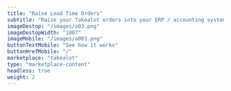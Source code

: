```yaml
---
title: "Raise Lead Time Orders"
subtitle: "Raise your Takealot orders into your ERP / accounting system (provided you are only doing lead time orders)."
imageDestop: "/images/a03.png"
imageDestopWidth: "1007"
imageMobile: "/images/a003.png"
buttonTextMobile: "See how it works"
buttonHrefMobile: "/" 
marketplace: "takealot"
type: "marketplace-content"
headless: true
weight: 2
---
```

